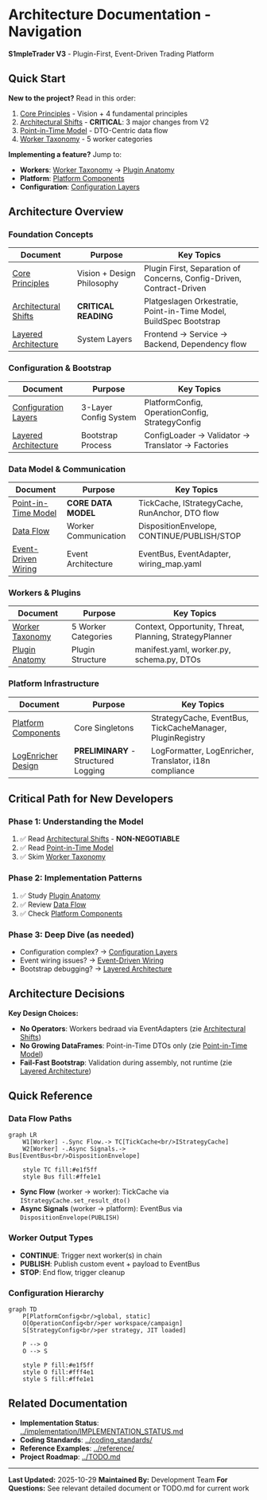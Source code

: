 # Architecture Documentation - Navigation

**S1mpleTrader V3** - Plugin-First, Event-Driven Trading Platform

## Quick Start

**New to the project?** Read in this order:
1. [Core Principles](CORE_PRINCIPLES.md) - Vision + 4 fundamental principles
2. [Architectural Shifts](ARCHITECTURAL_SHIFTS.md) - **CRITICAL**: 3 major changes from V2
3. [Point-in-Time Model](POINT_IN_TIME_MODEL.md) - DTO-Centric data flow
4. [Worker Taxonomy](WORKER_TAXONOMY.md) - 5 worker categories

**Implementing a feature?** Jump to:
- **Workers**: [Worker Taxonomy](WORKER_TAXONOMY.md) → [Plugin Anatomy](PLUGIN_ANATOMY.md)
- **Platform**: [Platform Components](PLATFORM_COMPONENTS.md)
- **Configuration**: [Configuration Layers](CONFIGURATION_LAYERS.md)

## Architecture Overview

### Foundation Concepts

| Document | Purpose | Key Topics |
|----------|---------|------------|
| [Core Principles](CORE_PRINCIPLES.md) | Vision + Design Philosophy | Plugin First, Separation of Concerns, Config-Driven, Contract-Driven |
| [Architectural Shifts](ARCHITECTURAL_SHIFTS.md) | **CRITICAL READING** | Platgeslagen Orkestratie, Point-in-Time Model, BuildSpec Bootstrap |
| [Layered Architecture](LAYERED_ARCHITECTURE.md) | System Layers | Frontend → Service → Backend, Dependency flow |

### Configuration & Bootstrap

| Document | Purpose | Key Topics |
|----------|---------|------------|
| [Configuration Layers](CONFIGURATION_LAYERS.md) | 3-Layer Config System | PlatformConfig, OperationConfig, StrategyConfig |
| [Layered Architecture](LAYERED_ARCHITECTURE.md#bootstrap-workflow) | Bootstrap Process | ConfigLoader → Validator → Translator → Factories |

### Data Model & Communication

| Document | Purpose | Key Topics |
|----------|---------|------------|
| [Point-in-Time Model](POINT_IN_TIME_MODEL.md) | **CORE DATA MODEL** | TickCache, IStrategyCache, RunAnchor, DTO flow |
| [Data Flow](DATA_FLOW.md) | Worker Communication | DispositionEnvelope, CONTINUE/PUBLISH/STOP |
| [Event-Driven Wiring](EVENT_DRIVEN_WIRING.md) | Event Architecture | EventBus, EventAdapter, wiring_map.yaml |

### Workers & Plugins

| Document | Purpose | Key Topics |
|----------|---------|------------|
| [Worker Taxonomy](WORKER_TAXONOMY.md) | 5 Worker Categories | Context, Opportunity, Threat, Planning, StrategyPlanner |
| [Plugin Anatomy](PLUGIN_ANATOMY.md) | Plugin Structure | manifest.yaml, worker.py, schema.py, DTOs |

### Platform Infrastructure

| Document | Purpose | Key Topics |
|----------|---------|------------|
| [Platform Components](PLATFORM_COMPONENTS.md) | Core Singletons | StrategyCache, EventBus, TickCacheManager, PluginRegistry |
| [LogEnricher Design](LOGENRICHER_DESIGN.md) | **PRELIMINARY** - Structured Logging | LogFormatter, LogEnricher, Translator, i18n compliance |

## Critical Path for New Developers

### Phase 1: Understanding the Model
1. ✅ Read [Architectural Shifts](ARCHITECTURAL_SHIFTS.md) - **NON-NEGOTIABLE**
2. ✅ Read [Point-in-Time Model](POINT_IN_TIME_MODEL.md)
3. ✅ Skim [Worker Taxonomy](WORKER_TAXONOMY.md)

### Phase 2: Implementation Patterns
1. ✅ Study [Plugin Anatomy](PLUGIN_ANATOMY.md)
2. ✅ Review [Data Flow](DATA_FLOW.md)
3. ✅ Check [Platform Components](PLATFORM_COMPONENTS.md)

### Phase 3: Deep Dive (as needed)
- Configuration complex? → [Configuration Layers](CONFIGURATION_LAYERS.md)
- Event wiring issues? → [Event-Driven Wiring](EVENT_DRIVEN_WIRING.md)
- Bootstrap debugging? → [Layered Architecture](LAYERED_ARCHITECTURE.md#bootstrap-workflow)

## Architecture Decisions

**Key Design Choices:**
- **No Operators**: Workers bedraad via EventAdapters (zie [Architectural Shifts](ARCHITECTURAL_SHIFTS.md#verschuiving-1))
- **No Growing DataFrames**: Point-in-Time DTOs only (zie [Point-in-Time Model](POINT_IN_TIME_MODEL.md))
- **Fail-Fast Bootstrap**: Validation during assembly, not runtime (zie [Layered Architecture](LAYERED_ARCHITECTURE.md#bootstrap-workflow))

## Quick Reference

### Data Flow Paths

```mermaid
graph LR
    W1[Worker] -.Sync Flow.-> TC[TickCache<br/>IStrategyCache]
    W2[Worker] -.Async Signals.-> Bus[EventBus<br/>DispositionEnvelope]
    
    style TC fill:#e1f5ff
    style Bus fill:#ffe1e1
```

- **Sync Flow** (worker → worker): TickCache via `IStrategyCache.set_result_dto()`
- **Async Signals** (worker → platform): EventBus via `DispositionEnvelope(PUBLISH)`

### Worker Output Types
- **CONTINUE**: Trigger next worker(s) in chain
- **PUBLISH**: Publish custom event + payload to EventBus
- **STOP**: End flow, trigger cleanup

### Configuration Hierarchy

```mermaid
graph TD
    P[PlatformConfig<br/>global, static]
    O[OperationConfig<br/>per workspace/campaign]
    S[StrategyConfig<br/>per strategy, JIT loaded]
    
    P --> O
    O --> S
    
    style P fill:#e1f5ff
    style O fill:#fff4e1
    style S fill:#ffe1e1
```

## Related Documentation

- **Implementation Status**: [../implementation/IMPLEMENTATION_STATUS.md](../implementation/IMPLEMENTATION_STATUS.md)
- **Coding Standards**: [../coding_standards/](../coding_standards/)
- **Reference Examples**: [../reference/](../reference/)
- **Project Roadmap**: [../TODO.md](../TODO.md)

---

**Last Updated:** 2025-10-29
**Maintained By:** Development Team
**For Questions:** See relevant detailed document or TODO.md for current work
